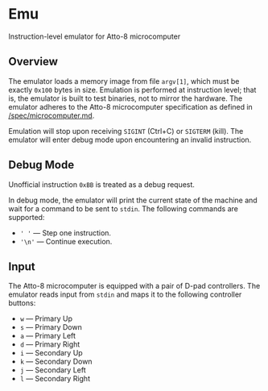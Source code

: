 # Emu

Instruction-level emulator for Atto-8 microcomputer

## Overview

The emulator loads a memory image from file `argv[1]`, which must be exactly `0x100` bytes in size. Emulation is performed at instruction level; that is, the emulator is built to test binaries, not to mirror the hardware. The emulator adheres to the Atto-8 microcomputer specification as defined in [/spec/microcomputer.md](../spec/microcomputer.md).

Emulation will stop upon receiving `SIGINT` (Ctrl+C) or `SIGTERM` (kill). The emulator will enter debug mode upon encountering an invalid instruction.

## Debug Mode

Unofficial instruction `0xBB` is treated as a debug request.

In debug mode, the emulator will print the current state of the machine and wait for a command to be sent to `stdin`. The following commands are supported:

- `' '` &mdash; Step one instruction.
- `'\n'` &mdash; Continue execution.

## Input

The Atto-8 microcomputer is equipped with a pair of D-pad controllers. The emulator reads input from `stdin` and maps it to the following controller buttons:

- `w` &mdash; Primary Up
- `s` &mdash; Primary Down
- `a` &mdash; Primary Left
- `d` &mdash; Primary Right
- `i` &mdash; Secondary Up
- `k` &mdash; Secondary Down
- `j` &mdash; Secondary Left
- `l` &mdash; Secondary Right
